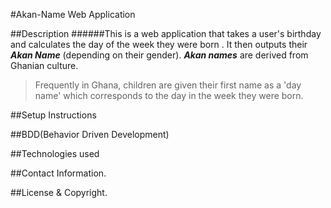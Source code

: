 #Akan-Name Web Application

##Description
######This is a web application that takes a user's birthday and calculates the day of the week they were born . It then outputs their __*Akan Name*__ \(depending on their gender\). __*Akan names*__ are derived from Ghanian culture.
>Frequently in Ghana, children are given their first name as a 'day name' which corresponds to the day in the week they were born.

##Setup Instructions

##BDD(Behavior Driven Development)

##Technologies used

##Contact Information.

##License & Copyright.
